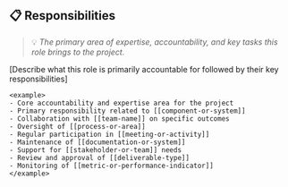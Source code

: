 ## 📋 Responsibilities
> 💡 *The primary area of expertise, accountability, and key tasks this role brings to the project.*

[Describe what this role is primarily accountable for followed by their key responsibilities]

```
<example>
- Core accountability and expertise area for the project
- Primary responsibility related to [[component-or-system]]
- Collaboration with [[team-name]] on specific outcomes
- Oversight of [[process-or-area]]
- Regular participation in [[meeting-or-activity]]
- Maintenance of [[documentation-or-system]]
- Support for [[stakeholder-or-team]] needs
- Review and approval of [[deliverable-type]]
- Monitoring of [[metric-or-performance-indicator]]
</example>
```
